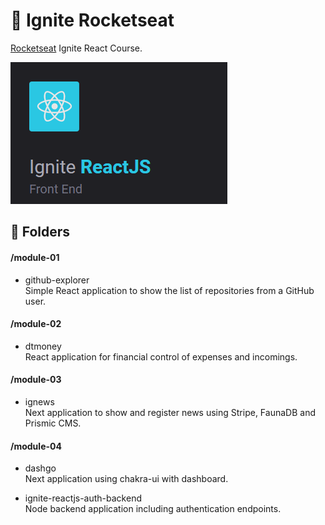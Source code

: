 # :rocket: Ignite Rocketseat

<a href="https://rocketseat.com.br/" target="_blank">Rocketseat</a> Ignite React Course.

![Ignite Course](.github/ignite-react.png)

## :file_folder: Folders
#### /module-01
* github-explorer\
Simple React application to show the list of repositories from a GitHub user.

#### /module-02
* dtmoney\
React application for financial control of expenses and incomings.

#### /module-03
* ignews\
Next application to show and register news using Stripe, FaunaDB and Prismic CMS.

#### /module-04
* dashgo\
Next application using chakra-ui with dashboard.

* ignite-reactjs-auth-backend\
Node backend application including authentication endpoints.

